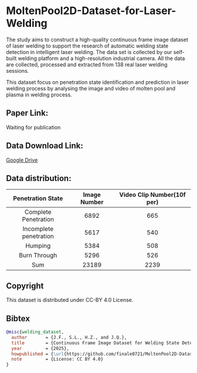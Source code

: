 # MoltenPool2D-Dataset-for-Laser-Welding

The study aims to construct a high-quality continuous frame image dataset of laser welding to support the research of automatic welding state detection in intelligent laser welding. The data set is collected by our self-built welding platform and a high-resolution industrial camera. All the data are collected, processed and extracted from 138 real laser welding sessions.

This dataset focus on penetration state identification and prediction in laser welding process by analysing the image and video of molten pool and plasma in welding process.

## Paper Link:
Waiting for publication

## Data Download Link:
[Google Drive](https://drive.google.com/drive/folders/1p0Z62MU60zTgB_ULlLgVH3iUv8kUt5T8?usp=drive_link)

## Data distribution:

| Penetration State | Image Number | Video Clip Number(10f per) |
| :----: | :----: | :----: |
| Complete Penetration | 6892 | 665 |
| Incomplete penetration | 5617 | 540 |
| Humping | 5384 | 508 |
| Burn Through | 5296 | 526 |
| Sum | 23189 | 2239 |

## Copyright
This dataset is distributed under CC-BY 4.0 License. 

## Bibtex
```bibtex
@misc{welding_dataset,
  author       = {J.F., S.L., H.Z., and J.Q.},
  title        = {Continuous Frame Image Dataset for Welding State Detection in Intelligent Laser Welding(MoltenPool2D)},
  year         = {2025},
  howpublished = {\url{https://github.com/finale0721/MoltenPool2D-Dataset-for-Laser-Welding}},
  note         = {License: CC BY 4.0}
}
```
